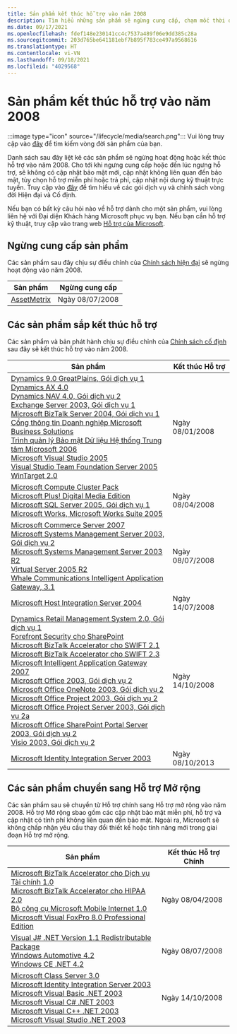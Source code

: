 ```yaml
---
title: Sản phẩm kết thúc hỗ trợ vào năm 2008
description: Tìm hiểu những sản phẩm sẽ ngừng cung cấp, chạm mốc thời điểm kết thúc hỗ trợ hoặc chuyển từ hỗ trợ chính sang hỗ trợ mở rộng vào năm 2008.
ms.date: 09/17/2021
ms.openlocfilehash: fdef148e230141cc4c7537a489f06e9dd385c28a
ms.sourcegitcommit: 203d765be641181ebf7b895f783ce497a9568616
ms.translationtype: HT
ms.contentlocale: vi-VN
ms.lasthandoff: 09/18/2021
ms.locfileid: "4029568"
---
```

# <a name="products-ending-support-in-2008"></a>Sản phẩm kết thúc hỗ trợ vào năm 2008

:::image type="icon" source="/lifecycle/media/search.png":::
Vui lòng truy cập vào [đây](/lifecycle/products/) để tìm kiếm vòng đời sản phẩm của bạn.

Danh sách sau đây liệt kê các sản phẩm sẽ ngừng hoạt động hoặc kết thúc hỗ trợ vào năm 2008. Cho tới khi ngưng cung cấp hoặc đến lúc ngưng hỗ trợ, sẽ không có cập nhật bảo mật mới, cập nhật không liên quan đến bảo mật, tùy chọn hỗ trợ miễn phí hoặc trả phí, cập nhật nội dung kỹ thuật trực tuyến. Truy cập vào [đây](/lifecycle/overview/product-end-of-support-overview) để tìm hiểu về các gói dịch vụ và chính sách vòng đời Hiện đại và Cố định.

Nếu bạn có bất kỳ câu hỏi nào về hỗ trợ dành cho một sản phẩm, vui lòng liên hệ với Đại diện Khách hàng Microsoft phục vụ bạn. Nếu bạn cần hỗ trợ kỹ thuật, truy cập vào trang web [Hỗ trợ của Microsoft](https://support.microsoft.com/contactus/?ws=support).

## <a name="product-retirements"></a>Ngừng cung cấp sản phẩm

Các sản phẩm sau đây chịu sự điều chỉnh của [Chính sách hiện đại](/lifecycle/policies/modern) sẽ ngừng hoạt động vào năm 2008.

| Sản phẩm | Ngừng cung cấp |
| --- | --- |
| [AssetMetrix](/lifecycle/products/assetmetrix?branch=live)<br> | Ngày 08/07/2008 |




## <a name="products-reaching-end-of-support"></a>Các sản phẩm sắp kết thúc hỗ trợ

Các sản phẩm và bản phát hành chịu sự điều chỉnh của [Chính sách cố định](/lifecycle/policies/fixed) sau đây sẽ kết thúc hỗ trợ vào năm 2008.

| Sản phẩm | Kết thúc Hỗ trợ |
| --- | --- |
| [Dynamics 9.0 GreatPlains, Gói dịch vụ 1](/lifecycle/products/dynamics-90-greatplains?branch=live)<br>[Dynamics AX 4.0](/lifecycle/products/dynamics-ax-40?branch=live)<br>[Dynamics NAV 4.0, Gói dịch vụ 2](/lifecycle/products/dynamics-nav-40?branch=live)<br>[Exchange Server 2003, Gói dịch vụ 1](/lifecycle/products/exchange-server-2003?branch=live)<br>[Microsoft BizTalk Server 2004, Gói dịch vụ 1](/lifecycle/products/microsoft-biztalk-server-2004?branch=live)<br>[Cổng thông tin Doanh nghiệp Microsoft Business Solutions](/lifecycle/products/microsoft-business-solutions-business-portal?branch=live)<br>[Trình quản lý Bảo mật Dữ liệu Hệ thống Trung tâm Microsoft 2006](/lifecycle/products/microsoft-system-center-data-protection-manager-2006?branch=live)<br>[Microsoft Visual Studio 2005](/lifecycle/products/microsoft-visual-studio-2005?branch=live)<br>[Visual Studio Team Foundation Server 2005](/lifecycle/products/microsoft-visual-studio-2005-team-foundation-server?branch=live)<br>[WinTarget 2.0](/lifecycle/products/wintarget-20?branch=live)<br> | Ngày 08/01/2008 |
| [Microsoft Compute Cluster Pack](/lifecycle/products/microsoft-compute-cluster-pack?branch=live)<br>[Microsoft Plus! Digital Media Edition](/lifecycle/products/microsoft-plus-digital-media-edition?branch=live)<br>[Microsoft SQL Server 2005, Gói dịch vụ 1](/lifecycle/products/microsoft-sql-server-2005?branch=live)<br>[Microsoft Works, Microsoft Works Suite 2005](/lifecycle/products/microsoft-works?branch=live)<br> | Ngày 08/04/2008 |
| [Microsoft Commerce Server 2007](/lifecycle/products/microsoft-commerce-server-2007?branch=live)<br>[Microsoft Systems Management Server 2003, Gói dịch vụ 2](/lifecycle/products/microsoft-systems-management-server-2003?branch=live)<br>[Microsoft Systems Management Server 2003 R2](/lifecycle/products/microsoft-systems-management-server-2003-r2?branch=live)<br>[Virtual Server 2005 R2](/lifecycle/products/virtual-server-2005-r2?branch=live)<br>[Whale Communications Intelligent Application Gateway, 3.1](/lifecycle/products/whale-communications-intelligent-application-gateway?branch=live)<br> | Ngày 08/07/2008 |
| [Microsoft Host Integration Server 2004](/lifecycle/products/microsoft-host-integration-server-2004?branch=live)<br> | Ngày 14/07/2008 |
| [Dynamics Retail Management System 2.0, Gói dịch vụ 1](/lifecycle/products/dynamics-retail-management-system-20?branch=live)<br>[Forefront Security cho SharePoint](/lifecycle/products/forefront-security-for-sharepoint?branch=live)<br>[Microsoft BizTalk Accelerator cho SWIFT 2.1](/lifecycle/products/microsoft-biztalk-accelerator-for-swift-21?branch=live)<br>[Microsoft BizTalk Accelerator cho SWIFT 2.3](/lifecycle/products/microsoft-biztalk-accelerator-for-swift-23?branch=live)<br>[Microsoft Intelligent Application Gateway 2007](/lifecycle/products/intelligent-application-gateway-2007?branch=live)<br>[Microsoft Office 2003, Gói dịch vụ 2](/lifecycle/products/microsoft-office-2003?branch=live)<br>[Microsoft Office OneNote 2003, Gói dịch vụ 2](/lifecycle/products/microsoft-office-onenote-2003?branch=live)<br>[Microsoft Office Project 2003, Gói dịch vụ 2](/lifecycle/products/microsoft-office-project-2003?branch=live)<br>[Microsoft Office Project Server 2003, Gói dịch vụ 2a](/lifecycle/products/microsoft-office-project-server-2003?branch=live)<br>[Microsoft Office SharePoint Portal Server 2003, Gói dịch vụ 2](/lifecycle/products/microsoft-office-sharepoint-portal-server-2003?branch=live)<br>[Visio 2003, Gói dịch vụ 2](/lifecycle/products/visio-2003?branch=live)<br> | Ngày 14/10/2008 |
| [Microsoft Identity Integration Server 2003](/lifecycle/products/microsoft-identity-integration-server-2003?branch=live)<br> | Ngày 08/10/2013 |


## <a name="products-moving-to-extended-support"></a>Các sản phẩm chuyển sang Hỗ trợ Mở rộng

Các sản phẩm sau sẽ chuyển từ Hỗ trợ chính sang Hỗ trợ mở rộng vào năm 2008. Hỗ trợ Mở rộng sbao gồm các cập nhật bảo mật miễn phí, hỗ trợ và cập nhật có tính phí không liên quan đến bảo mật. Ngoài ra, Microsoft sẽ không chấp nhận yêu cầu thay đổi thiết kế hoặc tính năng mới trong giai đoạn Hỗ trợ mở rộng.

| Sản phẩm | Kết thúc Hỗ trợ Chính |
| --- | --- |
| [Microsoft BizTalk Accelerator cho Dịch vụ Tài chính 1.0](/lifecycle/products/microsoft-biztalk-accelerator-for-financial-services-10?branch=live)<br>[Microsoft BizTalk Accelerator cho HIPAA 2.0](/lifecycle/products/microsoft-biztalk-accelerator-for-hipaa-20?branch=live)<br>[Bộ công cụ Microsoft Mobile Internet 1.0](/lifecycle/products/microsoft-mobile-internet-toolkit-10?branch=live)<br>[Microsoft Visual FoxPro 8.0 Professional Edition](/lifecycle/products/microsoft-visual-foxpro-80-professional-edition?branch=live)<br> | Ngày 08/04/2008 |
| [Visual J# .NET Version 1.1 Redistributable Package](/lifecycle/products/visual-j-net-version-11-redistributable-package?branch=live)<br>[Windows Automotive 4.2](/lifecycle/products/windows-automotive-42?branch=live)<br>[Windows CE .NET 4.2](/lifecycle/products/windows-ce-net-42?branch=live)<br> | Ngày 08/07/2008 |
| [Microsoft Class Server 3.0](/lifecycle/products/microsoft-class-server-30?branch=live)<br>[Microsoft Identity Integration Server 2003](/lifecycle/products/microsoft-identity-integration-server-2003?branch=live)<br>[Microsoft Visual Basic .NET 2003](/lifecycle/products/microsoft-visual-basic-net-2003?branch=live)<br>[Microsoft Visual C# .NET 2003](/lifecycle/products/microsoft-visual-c-net-2003?branch=live)<br>[Microsoft Visual C++ .NET 2003](/lifecycle/products/microsoft-visual-c-net-2003538889574?branch=live)<br>[Microsoft Visual Studio .NET 2003](/lifecycle/products/microsoft-visual-studio-net-2003?branch=live)<br> | Ngày 14/10/2008 |
